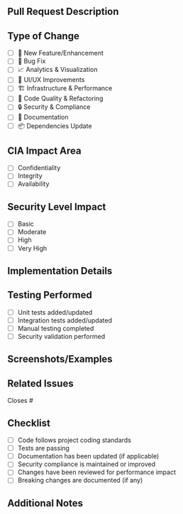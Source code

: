 ## Pull Request Description
<!-- Provide a clear and concise description of the changes -->

## Type of Change
<!-- Check relevant options by placing an 'x' in the brackets -->

- [ ] 🚀 New Feature/Enhancement
- [ ] 🐛 Bug Fix
- [ ] 📈 Analytics & Visualization
- [ ] 🎨 UI/UX Improvements
- [ ] 🏗️ Infrastructure & Performance
- [ ] 🔄 Code Quality & Refactoring
- [ ] 🔒 Security & Compliance
- [ ] 📝 Documentation
- [ ] 📦 Dependencies Update

## CIA Impact Area
<!-- Which aspects of the CIA triad does this change affect? -->

- [ ] Confidentiality
- [ ] Integrity
- [ ] Availability

## Security Level Impact
<!-- Does this PR modify implementation for any security level? -->

- [ ] Basic
- [ ] Moderate
- [ ] High
- [ ] Very High

## Implementation Details
<!-- Describe the technical implementation and approach -->

## Testing Performed
<!-- Describe the testing you've done to validate the changes -->

- [ ] Unit tests added/updated
- [ ] Integration tests added/updated
- [ ] Manual testing completed
- [ ] Security validation performed

## Screenshots/Examples
<!-- If applicable, add screenshots or examples to help explain your changes -->

## Related Issues
<!-- Link to related issues using #issue_number -->
Closes #

## Checklist

- [ ] Code follows project coding standards
- [ ] Tests are passing
- [ ] Documentation has been updated (if applicable)
- [ ] Security compliance is maintained or improved
- [ ] Changes have been reviewed for performance impact
- [ ] Breaking changes are documented (if any)

## Additional Notes
<!-- Add any additional information that might be helpful -->
